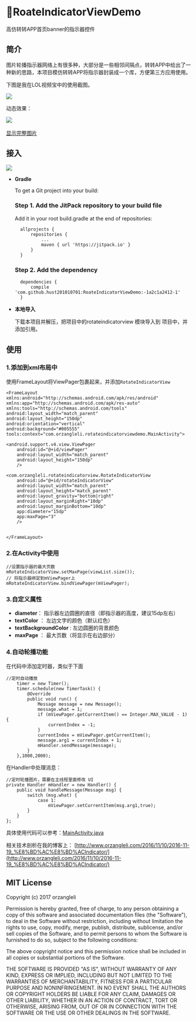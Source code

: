 # :bus:RoateIndicatorViewDemo
高仿转转APP首页banner的指示器控件

## 简介

图片轮播指示器网络上有很多种，大部分是一些相邻间隔点，转转APP中给出了一种新的思路，本项目模仿转转APP将指示器封装成一个库，方便第三方应用使用。

下图是我在LOL视频宝中的使用截图。


![](http://7bvaky.com2.z0.glb.qiniucdn.com/2017-01-10_20_02_51_1.png)

动态效果：

![](http://7bvaky.com2.z0.glb.qiniucdn.com/2017-01-10_20_35_40_2.gif)  

[显示完整图片](http://7bvaky.com2.z0.glb.qiniucdn.com/2017-01-10_20_35_40_2.gif)
## 接入

[![](https://jitpack.io/v/hust201010701/RoateIndicatorViewDemo.svg)](https://jitpack.io/#hust201010701/RoateIndicatorViewDemo)


- **Gradle**

	To get a Git project into your build:

	### Step 1. Add the JitPack repository to your build file
	
	Add it in your root build.gradle at the end of repositories:
	
		allprojects {
			repositories {
				...
				maven { url 'https://jitpack.io' }
			}
		}
	### Step 2. Add the dependency
	
		dependencies {
			compile 'com.github.hust201010701:RoateIndicatorViewDemo:-1a2c1a2412-1'
		}
	

- **本地导入**

	下载本项目并解压，把项目中的rotateindicatorview 模块导入到 项目中，并添加引用。

## 使用

### 1.添加到xml布局中

使用FrameLayout将ViewPager包裹起来，并添加`RotateIndicatorView`

	<FrameLayout
    xmlns:android="http://schemas.android.com/apk/res/android"
    xmlns:app="http://schemas.android.com/apk/res-auto"
    xmlns:tools="http://schemas.android.com/tools"
    android:layout_width="match_parent"
    android:layout_height="150dp"
    android:orientation="vertical"
    android:background="#005555"
    tools:context="com.orzangleli.rotateindicatorviewdemo.MainActivity">

    <android.support.v4.view.ViewPager
        android:id="@+id/viewPager"
        android:layout_width="match_parent"
        android:layout_height="150dp"
        />

    <com.orzangleli.rotateindicatorview.RotateIndicatorView
        android:id="@+id/rotateIndicatorView"
        android:layout_width="match_parent"
        android:layout_height="match_parent"
        android:layout_gravity="bottom|right"
        android:layout_marginRight="10dp"
        android:layout_marginBottom="10dp"
        app:diameter="15dp"
        app:maxPage="3"
        />


	</FrameLayout>

### 2.在Activity中使用

	//设置指示器的最大页数
    mRotateIndicatorView.setMaxPage(viewList.size());
    // 将指示器绑定到mViewPager上
    mRotateIndicatorView.bindViewPager(mViewPager);

### 3.自定义属性

- **diameter**： 指示器左边圆圈的直径（即指示器的高度，建议15dp左右）
- **textColor** ： 左边文字的颜色（默认红色）
- **textBackgroundColor** : 左边圆圈的背景颜色
- **maxPage** ： 最大页数（将显示在右边部分）

### 4.自动轮播功能

在代码中添加定时器，类似于下面

	//定时自动播放
        timer = new Timer();
        timer.schedule(new TimerTask() {
            @Override
            public void run() {
                Message message = new Message();
                message.what = 1;
                if (mViewPager.getCurrentItem() == Integer.MAX_VALUE - 1) {
                    currentIndex = -1;
                }
                currentIndex = mViewPager.getCurrentItem();
                message.arg1 = currentIndex + 1;
                mHandler.sendMessage(message);
            }
        },1000,2000);

在Handler中处理消息：

	//定时轮播图片，需要在主线程里面修改 UI
    private Handler mHandler = new Handler() {
        public void handleMessage(Message msg) {
            switch (msg.what) {
                case 1:
                    mViewPager.setCurrentItem(msg.arg1,true);
            }
        }
    };

具体使用代码可以参考：[MainActivity.java](https://github.com/hust201010701/RoateIndicatorViewDemo/blob/master/app/src/main/java/com/orzangleli/rotateindicatorviewdemo/MainActivity.java)

相关技术剖析在我的博客上： [http://www.orzangleli.com/2016/11/10/2016-11-19_%E8%BD%AC%E8%BD%ACIndicator/](http://www.orzangleli.com/2016/11/10/2016-11-19_%E8%BD%AC%E8%BD%ACIndicator/)

## MIT License

Copyright (c) 2017 orzangleli

Permission is hereby granted, free of charge, to any person obtaining a copy
of this software and associated documentation files (the "Software"), to deal
in the Software without restriction, including without limitation the rights
to use, copy, modify, merge, publish, distribute, sublicense, and/or sell
copies of the Software, and to permit persons to whom the Software is
furnished to do so, subject to the following conditions:

The above copyright notice and this permission notice shall be included in all
copies or substantial portions of the Software.

THE SOFTWARE IS PROVIDED "AS IS", WITHOUT WARRANTY OF ANY KIND, EXPRESS OR
IMPLIED, INCLUDING BUT NOT LIMITED TO THE WARRANTIES OF MERCHANTABILITY,
FITNESS FOR A PARTICULAR PURPOSE AND NONINFRINGEMENT. IN NO EVENT SHALL THE
AUTHORS OR COPYRIGHT HOLDERS BE LIABLE FOR ANY CLAIM, DAMAGES OR OTHER
LIABILITY, WHETHER IN AN ACTION OF CONTRACT, TORT OR OTHERWISE, ARISING FROM,
OUT OF OR IN CONNECTION WITH THE SOFTWARE OR THE USE OR OTHER DEALINGS IN THE
SOFTWARE.

